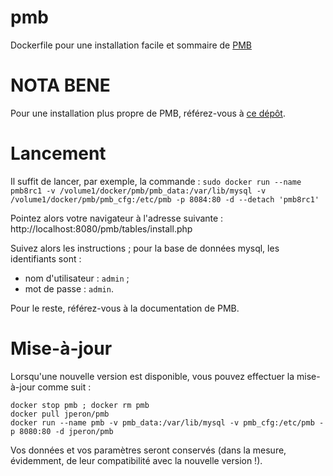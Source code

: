 # pmb

Dockerfile pour une installation facile et sommaire de [PMB](http://www.sigb.net/)

# NOTA BENE

Pour une installation plus propre de PMB, référez-vous à [ce dépôt](https://github.com/mqu/pmb-ils/).


# Lancement

Il suffit de lancer, par exemple, la commande :
`sudo docker run --name pmb8rc1 -v /volume1/docker/pmb/pmb_data:/var/lib/mysql -v /volume1/docker/pmb/pmb_cfg:/etc/pmb -p 8084:80 -d --detach 'pmb8rc1'`

Pointez alors votre navigateur à l'adresse suivante :
http://localhost:8080/pmb/tables/install.php

Suivez alors les instructions ; pour la base de données mysql, les identifiants sont :
- nom d'utilisateur : `admin` ;
- mot de passe : `admin`.

Pour le reste, référez-vous à la documentation de PMB.


# Mise-à-jour

Lorsqu'une nouvelle version est disponible, vous pouvez effectuer la mise-à-jour comme suit :

```
docker stop pmb ; docker rm pmb
docker pull jperon/pmb
docker run --name pmb -v pmb_data:/var/lib/mysql -v pmb_cfg:/etc/pmb -p 8080:80 -d jperon/pmb
```

Vos données et vos paramètres seront conservés (dans la mesure, évidemment, de leur compatibilité
avec la nouvelle version !).
